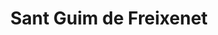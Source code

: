 ---
title: Sant Guim de Freixenet
url: /sant-guim-de-freixenet/
latitude: 41.655
longitude: 1.419
---